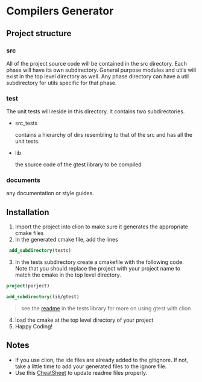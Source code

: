 # Compilers Generator

## Project structure

### src
 All of the project source code will be contained in the src directory.
 Each phase will have its own subdirectory. General purpose modules and utils will exist in the top level directory as well.
 Any phase directory can have a util subdirectory for utils specific for that phase.

### test
The unit tests will reside in this directory. It contains two subdirectories.

- src_tests

   contains a hierarchy of dirs resembling to that of the src and has all the unit tests.
- lib

   the source code of the gtest library to be compiled

### documents
   any documentation or style guides.

## Installation
1. Import the project into clion to make sure it generates the appropriate cmake files
2. In the generated cmake file, add the lines
```cmake
 add_subdirectory(tests)
```
3. In the tests subdirectory create a cmakefile with the following code.
Note that you should replace the project with your project name to match the cmake in the top level directory.
```cmake
project(porject)

add_subdirectory(lib/gtest)
```

> see the [readme](../tests/README.me) in the tests library for more on using gtest with clion

4. load the cmake at the top level directory of your project
5. Happy Coding!

## Notes
- If you use clion, the ide files are already added to the gitignore. If not, take a little time to add your generated files to the ignore file.
- Use this [CheatSheet](https://github.com/adam-p/markdown-here/wiki/Markdown-Cheatsheet) to update readme files properly.